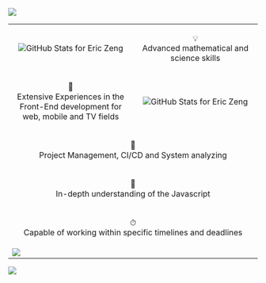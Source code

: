 <p align="left">
  <img src="https://readme-typing-svg.herokuapp.com?color=f664d9&size=32&duration=4000&vCenter=true&width=600&height=80&lines=Hi%2C+I+am+Eric+Zeng+👋;I+am+a+Javascript+Developer...;Front-End+Developer...;DevOps+Engineer." />
</p>

<table align="center">
  <tbody>
    <tr>
      <td width="50%" valign="middle" align="center">
        <img src="https://github-readme-stats.vercel.app/api?username=baymax44&show_icons=true&include_all_commits=true&count_private=true&theme=jolly&hide_border=true" alt="GitHub Stats for Eric Zeng" />
      </td>
      <td width="50%" valign="middle" align="center">
        <p>
          💡<br />Advanced mathematical and science skills
        </p>
      </td>
    </tr>
    <tr>
      <td width="50%" valign="middle" align="center">
        <p>
          🥷<br />Extensive Experiences in the Front-End development for web, mobile and TV fields
        </p>
      </td>
      <td width="50%" valign="middle" align="center">
        <img src="https://github-readme-streak-stats.herokuapp.com/?user=baymax44&theme=jolly&hide_border=true" alt="GitHub Stats for Eric Zeng" />
      </td>
    </tr>
    <tr>
      <td colspan="2" valign="middle" align="center">
        <p>
          🎩<br />Project Management, CI/CD and System analyzing
        </p>
      </td>
    </tr>
    <tr>
      <td colspan="2" valign="middle" align="center">
        <p>
          🔬<br />In-depth understanding of the Javascript
        </p>
      </td>
    </tr>
    <tr>
      <td colspan="2" valign="middle" align="center">
        <p>
          ⏱<br />Capable of working within specific timelines and deadlines
        </p>
      </td>
    </tr>
    <tr>
      <td colspan="2">
        <img src="https://github-readme-activity-graph.cyclic.app/graph?username=baymax44&color=f664d9&point=f664d9&bg_color=291b3e&hide_border=true" />
      </td>
    </tr>
  </tbody>
</table>

![](https://komarev.com/ghpvc/?username=baymax44&color=blueviolet)

